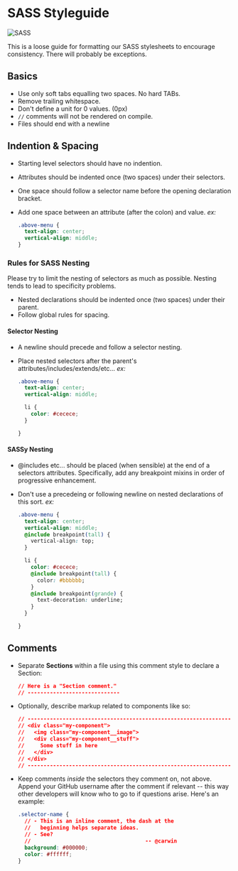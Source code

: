 # SASS Styleguide

![SASS](http://sass-lang.com/images/sass.gif)

This is a loose guide for formatting our SASS stylesheets to encourage
consistency. There will probably be exceptions.

## Basics

  * Use only soft tabs equalling two spaces. No hard TABs.
  * Remove trailing whitespace.
  * Don't define a unit for 0 values. (0px)
  * `//` comments will not be rendered on compile.
  * Files should end with a newline

## Indention & Spacing

  * Starting level selectors should have no indention.
  * Attributes should be indented once (two spaces) under their selectors.
  * One space should follow a selector name before the opening declaration bracket.
  * Add one space between an attribute (after the colon) and value.
    _ex:_

    ```css
    .above-menu {
      text-align: center;
      vertical-align: middle;
    }
    ```

### Rules for SASS Nesting

Please try to limit the nesting of selectors as much as possible. Nesting tends
to lead to specificity problems.

  * Nested declarations should be indented once (two spaces) under their parent.
  * Follow global rules for spacing.

#### Selector Nesting

  * A newline should precede and follow a selector nesting.
  * Place nested selectors after the parent's attributes/includes/extends/etc...
    _ex:_

    ```css
    .above-menu {
      text-align: center;
      vertical-align: middle;

      li {
        color: #cecece;
      }

    }
    ```

#### SASSy Nesting

  * @includes etc... should be placed (when sensible) at the end of a selectors attributes. Specifically, add any breakpoint mixins in order of progressive enhancement.
  * Don't use a precedeing or following newline on nested declarations of this sort.
    _ex:_

    ```css
    .above-menu {
      text-align: center;
      vertical-align: middle;
      @include breakpoint(tall) {
        vertical-align: top;
      }

      li {
        color: #cecece;
        @include breakpoint(tall) {
          color: #bbbbbb;
        }
        @include breakpoint(grande) {
          text-decoration: underline;
        }
      }

    }
    ```

## Comments
  * Separate __Sections__ within a file using this comment style to
    declare a Section:

    ```css
    // Here is a "Section comment."
    // -----------------------------
    ```
  * Optionally, describe markup related to components like so:

    ```css
    // ------------------------------------------------------------------
    // <div class="my-component">
    //   <img class="my-component__image">
    //   <div class="my-component__stuff">
    //     Some stuff in here
    //   </div>
    // </div>
    // ------------------------------------------------------------------
    ```

  * Keep comments _inside_ the selectors they comment on, not above. Append your
    GitHub username after the comment if relevant -- this way other developers
    will know who to go to if questions arise. Here's an example:

    ```css
    .selector-name {
      // - This is an inline comment, the dash at the
      //   beginning helps separate ideas.
      // - See?
      //                                    -- @carwin
      background: #000000;
      color: #ffffff;
    }
    ```

